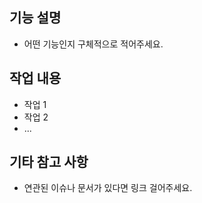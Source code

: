 ## 기능 설명
- 어떤 기능인지 구체적으로 적어주세요.

## 작업 내용
- 작업 1
- 작업 2
- ...

## 기타 참고 사항
- 연관된 이슈나 문서가 있다면 링크 걸어주세요.
